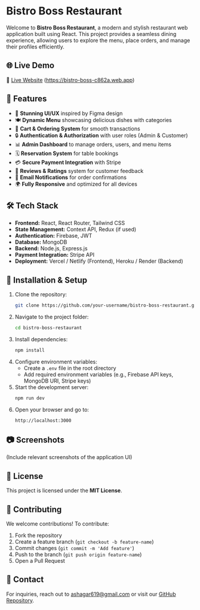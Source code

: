 # Bistro Boss Restaurant

Welcome to **Bistro Boss Restaurant**, a modern and stylish restaurant web application built using React. This project provides a seamless dining experience, allowing users to explore the menu, place orders, and manage their profiles efficiently.

## 🌐 Live Demo
🔗 [Live Website](#) (https://bistro-boss-c862a.web.app)

## 📌 Features
- 🎨 **Stunning UI/UX** inspired by Figma design
- 🍽️ **Dynamic Menu** showcasing delicious dishes with categories
- 🛒 **Cart & Ordering System** for smooth transactions
- 🔒 **Authentication & Authorization** with user roles (Admin & Customer)
- 📊 **Admin Dashboard** to manage orders, users, and menu items
- 🗓 **Reservation System** for table bookings
- 💳 **Secure Payment Integration** with Stripe
- 📝 **Reviews & Ratings** system for customer feedback
- 📧 **Email Notifications** for order confirmations
- 🌍 **Fully Responsive** and optimized for all devices

## 🛠️ Tech Stack
- **Frontend:** React, React Router, Tailwind CSS
- **State Management:** Context API, Redux (if used)
- **Authentication:** Firebase, JWT
- **Database:** MongoDB
- **Backend:** Node.js, Express.js
- **Payment Integration:** Stripe API
- **Deployment:** Vercel / Netlify (Frontend), Heroku / Render (Backend)

## 🚀 Installation & Setup
1. Clone the repository:
   ```sh
   git clone https://github.com/your-username/bistro-boss-restaurant.git
   ```
2. Navigate to the project folder:
   ```sh
   cd bistro-boss-restaurant
   ```
3. Install dependencies:
   ```sh
   npm install
   ```
4. Configure environment variables:
   - Create a `.env` file in the root directory
   - Add required environment variables (e.g., Firebase API keys, MongoDB URI, Stripe keys)
5. Start the development server:
   ```sh
   npm run dev
   ```
6. Open your browser and go to:
   ```sh
   http://localhost:3000
   ```

## 📷 Screenshots
(Include relevant screenshots of the application UI)

## 📄 License
This project is licensed under the **MIT License**.

## 🤝 Contributing
We welcome contributions! To contribute:
1. Fork the repository
2. Create a feature branch (`git checkout -b feature-name`)
3. Commit changes (`git commit -m 'Add feature'`)
4. Push to the branch (`git push origin feature-name`)
5. Open a Pull Request

## 📩 Contact
For inquiries, reach out to [ashagar619@gmail.com](mailto:ashagar@gmail.com) or visit our [GitHub Repository](https://github.com/shagar619/Bistro-Boss-Server).
